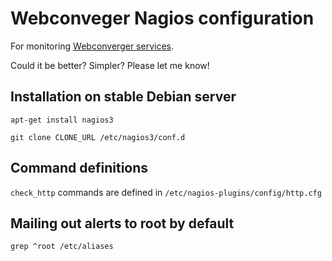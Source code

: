 # Webconveger Nagios configuration

For monitoring [Webconverger services](http://webconverger.org/servers/).

Could it be better? Simpler? Please let me know!

## Installation on stable Debian server

	apt-get install nagios3

	git clone CLONE_URL /etc/nagios3/conf.d

## Command definitions

`check_http` commands are defined in `/etc/nagios-plugins/config/http.cfg`

## Mailing out alerts to root by default

	grep ^root /etc/aliases
